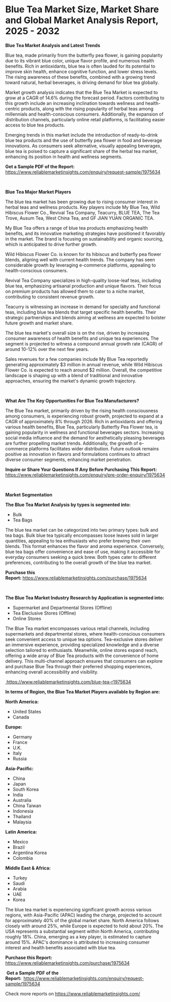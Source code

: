 <p><h1>Blue Tea Market Size, Market Share and Global Market Analysis Report, 2025 - 2032</h1></p><p><strong>Blue Tea Market Analysis and Latest Trends</strong></p>
<p><p>Blue tea, made primarily from the butterfly pea flower, is gaining popularity due to its vibrant blue color, unique flavor profile, and numerous health benefits. Rich in antioxidants, blue tea is often lauded for its potential to improve skin health, enhance cognitive function, and lower stress levels. The rising awareness of these benefits, combined with a growing trend toward natural, herbal beverages, is driving demand for blue tea globally.</p><p>Market growth analysis indicates that the Blue Tea Market is expected to grow at a CAGR of 14.6% during the forecast period. Factors contributing to this growth include an increasing inclination towards wellness and health-centric products, along with the rising popularity of herbal teas among millennials and health-conscious consumers. Additionally, the expansion of distribution channels, particularly online retail platforms, is facilitating easier access to blue tea products.</p><p>Emerging trends in this market include the introduction of ready-to-drink blue tea products and the use of butterfly pea flower in food and beverage innovations. As consumers seek alternative, visually appealing beverages, blue tea is poised to capture a significant share of the herbal tea market, enhancing its position in health and wellness segments.</p></p>
<p><strong>Get a Sample PDF of the Report:&nbsp;</strong> <a href="https://www.reliablemarketinsights.com/enquiry/request-sample/1975634?utm_campaign=3260&utm_medium=2&utm_source=Github&utm_content=ia&utm_term=07042025&utm_id=blue-tea">https://www.reliablemarketinsights.com/enquiry/request-sample/1975634</a></p>
<p>&nbsp;</p>
<p><strong>Blue Tea Major Market Players</strong></p>
<p><p>The blue tea market has been growing due to rising consumer interest in herbal teas and wellness products. Key players include My Blue Tea, Wild Hibiscus Flower Co., Revival Tea Company, Teacurry, BLUE TEA, The Tea Trove, Ausum Tea, West China Tea, and GF JIAN YUAN ORGANIC TEA.</p><p>My Blue Tea offers a range of blue tea products emphasizing health benefits, and its innovative marketing strategies have positioned it favorably in the market. The brand is focusing on sustainability and organic sourcing, which is anticipated to drive further growth.</p><p>Wild Hibiscus Flower Co. is known for its hibiscus and butterfly pea flower blends, aligning well with current health trends. The company has seen considerable growth by leveraging e-commerce platforms, appealing to health-conscious consumers.</p><p>Revival Tea Company specializes in high-quality loose-leaf teas, including blue tea, emphasizing artisanal production and unique flavors. Their focus on premium products has allowed them to cater to a niche market, contributing to consistent revenue growth.</p><p>Teacurry is witnessing an increase in demand for specialty and functional teas, including blue tea blends that target specific health benefits. Their strategic partnerships and blends aiming at wellness are expected to bolster future growth and market share.</p><p>The blue tea market's overall size is on the rise, driven by increasing consumer awareness of health benefits and unique tea experiences. The segment is projected to witness a compound annual growth rate (CAGR) of around 10-12% over the next few years.</p><p>Sales revenues for a few companies include My Blue Tea reportedly generating approximately $3 million in annual revenue, while Wild Hibiscus Flower Co. is expected to reach around $2 million. Overall, the competitive landscape is shaping up with a blend of traditional and innovative approaches, ensuring the market's dynamic growth trajectory.</p></p>
<p>&nbsp;</p>
<p><strong>What Are The Key Opportunities For Blue Tea Manufacturers?</strong></p>
<p><p>The Blue Tea market, primarily driven by the rising health consciousness among consumers, is experiencing robust growth, projected to expand at a CAGR of approximately 8% through 2026. Rich in antioxidants and offering various health benefits, Blue Tea, particularly Butterfly Pea Flower tea, is gaining popularity in wellness and functional beverages sectors. Increasing social media influence and the demand for aesthetically pleasing beverages are further propelling market trends. Additionally, the growth of e-commerce platforms facilitates wider distribution. Future outlook remains positive as innovation in flavors and formulations continues to attract diverse consumer segments, enhancing market penetration.</p></p>
<p><strong>Inquire or Share Your Questions If Any Before Purchasing This Report:</strong> <a href="https://www.reliablemarketinsights.com/enquiry/pre-order-enquiry/1975634?utm_campaign=3260&utm_medium=2&utm_source=Github&utm_content=ia&utm_term=07042025&utm_id=blue-tea">https://www.reliablemarketinsights.com/enquiry/pre-order-enquiry/1975634</a></p>
<p>&nbsp;</p>
<p><strong>Market Segmentation</strong></p>
<p><strong>The Blue Tea Market Analysis by types is segmented into:</strong></p>
<p><ul><li>Bulk</li><li>Tea Bags</li></ul></p>
<p><p>The blue tea market can be categorized into two primary types: bulk and tea bags. Bulk blue tea typically encompasses loose leaves sold in larger quantities, appealing to tea enthusiasts who prefer brewing their own blends. This format enhances the flavor and aroma experience. Conversely, blue tea bags offer convenience and ease of use, making it accessible for everyday consumers seeking a quick brew. Both types cater to different preferences, contributing to the overall growth of the blue tea market.</p></p>
<p><strong>Purchase this Report:&nbsp;</strong><a href="https://www.reliablemarketinsights.com/purchase/1975634?utm_campaign=3260&utm_medium=2&utm_source=Github&utm_content=ia&utm_term=07042025&utm_id=blue-tea">https://www.reliablemarketinsights.com/purchase/1975634</a></p>
<p>&nbsp;</p>
<p><strong>The Blue Tea Market Industry Research by Application is segmented into:</strong></p>
<p><ul><li>Supermarket and Departmental Stores (Offline)</li><li>Tea Eleclusive Stores (Offline)</li><li>Online Stores</li></ul></p>
<p><p>The Blue Tea market encompasses various retail channels, including supermarkets and departmental stores, where health-conscious consumers seek convenient access to unique tea options. Tea-exclusive stores deliver an immersive experience, providing specialized knowledge and a diverse selection tailored to enthusiasts. Meanwhile, online stores expand reach, offering a wide array of Blue Tea products with the convenience of home delivery. This multi-channel approach ensures that consumers can explore and purchase Blue Tea through their preferred shopping experiences, enhancing overall accessibility and visibility.</p></p>
<p><a href="https://www.reliablemarketinsights.com/blue-tea-r1975634?utm_campaign=3260&utm_medium=2&utm_source=Github&utm_content=ia&utm_term=07042025&utm_id=blue-tea">&nbsp;https://www.reliablemarketinsights.com/blue-tea-r1975634</a></p>
<p><strong>In terms of Region, the Blue Tea Market Players available by Region are:</strong></p>
<p>
    <p> <strong> North America: </strong>
        <ul>
            <li>United States</li>
            <li>Canada</li>
        </ul>
        </p> 
    <p> <strong> Europe: </strong>
        <ul>
            <li>Germany</li>
            <li>France</li>
            <li>U.K.</li>
            <li>Italy</li>
            <li>Russia</li>
        </ul>
        </p> 
    <p> <strong> Asia-Pacific: </strong>
        <ul>
            <li>China</li>
            <li>Japan</li>
            <li>South Korea</li>
            <li>India</li>
            <li>Australia</li>
            <li>China Taiwan</li>
            <li>Indonesia</li>
            <li>Thailand</li>
            <li>Malaysia</li>
        </ul>
        </p> 
    <p> <strong> Latin America: </strong>
        <ul>
            <li>Mexico</li>
            <li>Brazil</li>
            <li>Argentina Korea</li>
            <li>Colombia</li>
        </ul>
        </p> 
    <p> <strong> Middle East & Africa: </strong>
        <ul>
            <li>Turkey</li>
            <li>Saudi</li>
            <li>Arabia</li>
            <li>UAE</li>
            <li>Korea</li>
        </ul>
    </p>
    </p>
<p><p>The blue tea market is experiencing significant growth across various regions, with Asia-Pacific (APAC) leading the charge, projected to account for approximately 40% of the global market share. North America follows closely with around 25%, while Europe is expected to hold about 20%. The USA represents a substantial segment within North America, contributing roughly 18%. China, emerging as a key player, is estimated to capture around 15%. APAC's dominance is attributed to increasing consumer interest and health benefits associated with blue tea.</p></p>
<p><strong>Purchase this Report: </strong><a href="https://www.reliablemarketinsights.com/purchase/1975634?utm_campaign=3260&utm_medium=2&utm_source=Github&utm_content=ia&utm_term=07042025&utm_id=blue-tea">https://www.reliablemarketinsights.com/purchase/1975634</a></p>
<p>&nbsp;<strong>Get a Sample PDF of the Report:&nbsp;&nbsp;</strong><a href="https://www.reliablemarketinsights.com/enquiry/request-sample/1975634?utm_campaign=3260&utm_medium=2&utm_source=Github&utm_content=ia&utm_term=07042025&utm_id=blue-tea">https://www.reliablemarketinsights.com/enquiry/request-sample/1975634</a></p>
<p><strong></strong></p>
<p>Check more reports on <a href="https://www.reliablemarketinsights.com/?utm_campaign=3260&utm_medium=2&utm_source=Github&utm_content=ia&utm_term=07042025&utm_id=blue-tea">https://www.reliablemarketinsights.com/</a></p>